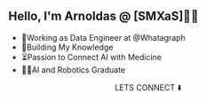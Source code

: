 ## Hello, I'm Arnoldas @ [SMXaS]👨‍💻

- 🔨Working as Data Engineer at @Whatagraph
- 📗Building My Knowledge
- ⏳Passion to Connect AI with Medicine
- 👨‍💻AI and Robotics Graduate

<p align="center">
LETS CONNECT ⬇️
</p>

